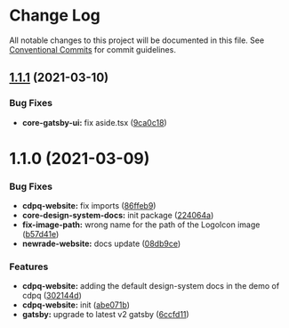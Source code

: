 # Change Log

All notable changes to this project will be documented in this file.
See [Conventional Commits](https://conventionalcommits.org) for commit guidelines.

## [1.1.1](https://github.com/newrade/newrade/tree/master/packages/newrade-website/compare/@newrade/cdpq-website@1.1.0...@newrade/cdpq-website@1.1.1) (2021-03-10)

### Bug Fixes

- **core-gatsby-ui:** fix aside.tsx ([9ca0c18](https://github.com/newrade/newrade/tree/master/packages/newrade-website/commit/9ca0c18e44efa10092fe194add2d047245ad6ab0))

# 1.1.0 (2021-03-09)

### Bug Fixes

- **cdpq-website:** fix imports ([86ffeb9](https://github.com/newrade/newrade/tree/master/packages/newrade-website/commit/86ffeb96b028af4fad2c287d16a782a31b343fdf))
- **core-design-system-docs:** init package ([224064a](https://github.com/newrade/newrade/tree/master/packages/newrade-website/commit/224064a713a5f41f998fe1e8e18ea4bfbe8b048d))
- **fix-image-path:** wrong name for the path of the LogoIcon image ([b57d41e](https://github.com/newrade/newrade/tree/master/packages/newrade-website/commit/b57d41e8f8c600789862c42148728770aa23f611))
- **newrade-website:** docs update ([08db9ce](https://github.com/newrade/newrade/tree/master/packages/newrade-website/commit/08db9ce60c3779684db9260c435792e532bd6729))

### Features

- **cdpq-website:** adding the default design-system docs in the demo of cdpq ([302144d](https://github.com/newrade/newrade/tree/master/packages/newrade-website/commit/302144d5f4a61da1dcae5d3960bd62edfab35a5a))
- **cdpq-website:** init ([abe071b](https://github.com/newrade/newrade/tree/master/packages/newrade-website/commit/abe071bd2a3834d32dd96f25f5831649cdd2618f))
- **gatsby:** upgrade to latest v2 gatsby ([6ccfd11](https://github.com/newrade/newrade/tree/master/packages/newrade-website/commit/6ccfd11efe789383353be0cd3b5a251e22a8f41a))
